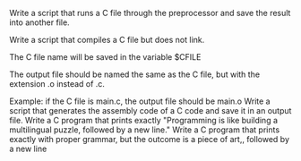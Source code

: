 Write a script that runs a C file through the preprocessor and save the result into another file.

Write a script that compiles a C file but does not link.



The C file name will be saved in the variable $CFILE

The output file should be named the same as the C file, but with the extension .o instead of .c.

Example: if the C file is main.c, the output file should be main.o
Write a script that generates the assembly code of a C code and save it in an output file.
Write a C program that prints exactly "Programming is like building a multilingual puzzle, followed by a new line."
Write a C program that prints exactly with proper grammar, but the outcome is a piece of art,, followed by a new line
